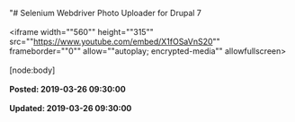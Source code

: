 "# Selenium Webdriver Photo Uploader for Drupal 7<br /><br /><iframe width=""560"" height=""315"" src=""https://www.youtube.com/embed/X1fOSaVnS20"" frameborder=""0"" allow=""autoplay; encrypted-media"" allowfullscreen></iframe> <br /><br />[node:body]<br /><br />**Posted: 2019-03-26 09:30:00** <br /><br />**Updated: 2019-03-26 09:30:00** <br /><br />
